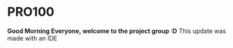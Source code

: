 # PRO100
**Good Morning Everyone,  welcome to the project group :D**
This update was made with an IDE